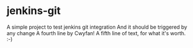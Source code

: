 # jenkins-git
A simple project to test jenkins git integration
And it should be triggered by any change
A fourth line by Cwyfan!
A fifth line of text, for what it's worth. :-)
